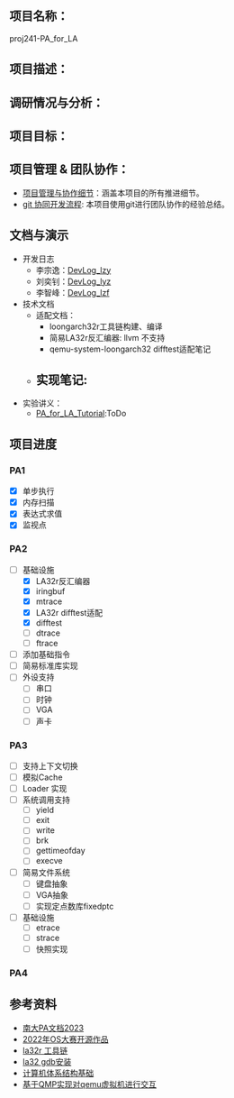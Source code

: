 ## 项目名称：

proj241-PA_for_LA

## 项目描述：

## 调研情况与分析：

## 项目目标：


## 项目管理 & 团队协作：

- [项目管理与协作细节](https://hxu6i1coj1.feishu.cn/base/WWjRbUz3taGa0UsBuEycoVapngk?table=tbl6xudDrnehQGnQ&view=veweOItODk)：涵盖本项目的所有推进细节。
- [git 协同开发流程](): 本项目使用git进行团队协作的经验总结。

## 文档与演示

- 开发日志
  - 李宗逸：[DevLog_lzy](https://gitlab.eduxiji.net/T202412059992867/project2210132-237696/-/wikis/Dev_log/lzy)
  - 刘奕钊：[DevLog_lyz](https://gitlab.eduxiji.net/T202412059992867/project2210132-237696/-/wikis/Dev_log/lyz)
  - 李智峰：[DevLog_lzf](https://gitlab.eduxiji.net/T202412059992867/project2210132-237696/-/wikis/Dev_log/lzf)
- 技术文档
  - 适配文档：
    - loongarch32r工具链构建、编译
    - 简易LA32r反汇编器: llvm 不支持
    - qemu-system-loongarch32 difftest适配笔记
  - 实现笔记:
    - 
- 实验讲义：
  - [PA_for_LA_Tutorial](NULL):ToDo

## 项目进度

### PA1
- [x] 单步执行
- [x] 内存扫描
- [x] 表达式求值
- [x] 监视点

### PA2
- [ ] 基础设施
  - [x] LA32r反汇编器
  - [x] iringbuf
  - [x] mtrace
  - [x] LA32r difftest适配
  - [x] difftest
  - [ ] dtrace
  - [ ] ftrace
- [ ] 添加基础指令
- [ ] 简易标准库实现
- [ ] 外设支持
  - [ ] 串口
  - [ ] 时钟
  - [ ] VGA
  - [ ] 声卡

### PA3
- [ ] 支持上下文切换
- [ ] 模拟Cache
- [ ] Loader 实现
- [ ] 系统调用支持
  - [ ] yield
  - [ ] exit
  - [ ] write
  - [ ] brk
  - [ ] gettimeofday
  - [ ] execve
- [ ] 简易文件系统
  - [ ] 键盘抽象
  - [ ] VGA抽象
  - [ ] 实现定点数库fixedptc
- [ ] 基础设施
  - [ ] etrace
  - [ ] strace
  - [ ] 快照实现
### PA4

## 参考资料
- [南大PA文档2023](https://nju-projectn.github.io/ics-pa-gitbook/ics2023/)
- [2022年OS大赛开源作品]()
- [la32r 工具链](https://gitee.com/loongson-edu/la32r-toolchains)
- [la32 gdb安装](https://blog.csdn.net/greenmoss/article/details/127800221)
- [计算机体系结构基础](https://foxsen.github.io/archbase/)
- [基于QMP实现对qemu虚拟机进行交互](https://zhuanlan.zhihu.com/p/56887210)